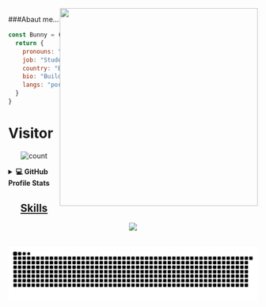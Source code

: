 <img src="https://count.getloli.com/get/@:BunnyGhost?theme=rule34" align="right" width="400" height="400">




###Abaut me...   

```js
const Bunny = () => {
  return {
    pronouns: "He" | "Him",
    job: "Student / ADM",
    country: "Brazil",
    bio: "Building, breaking, learning, and repeating 🔁",
    langs: "portuguese, english and russian"
  }
}
```

# Visitor 
<p align="center">
<img align="center" alt="count" src="https://count.getloli.com/get/@:BunnyGhost?theme=rule34">
</p>


<details> 
  <summary><b>💻 GitHub Profile Stats</b></summary>

<div align="center">
  <a href="https://github.com/BunnyGhost">
  <img height="180em" src="https://github-readme-stats.vercel.app/api?username=BunnyGhost&show_icons=true&theme=dracula&include_all_commits=true&count_private=true"/>
  <img height="180em" src="https://github-readme-stats.vercel.app/api/top-langs/?username=BunnyGhost&layout=compact&langs_count=7&theme=dracula"/>
</div>
  <br/>
</details>



  <h2 align="center">Skills </h2>


<p align="center">
  <a href="https://skillicons.dev">
    <img src="https://skillicons.dev/icons?i=html,git,css,js,python" />
  </a>
</p>


   
  
  ##
 
<div> 
  
  ![Snake animation](https://github.com/BunnyGhost/BunnyGhost/blob/output/github-contribution-grid-snake.svg)
 
</div>
